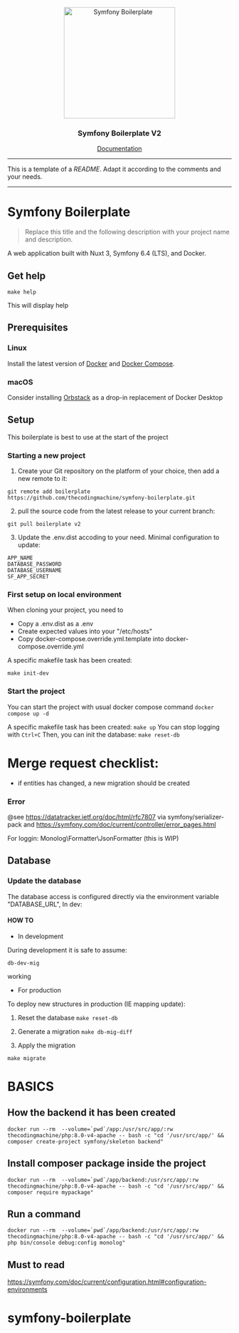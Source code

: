 <p align="center">
    <img src="https://media.githubusercontent.com/media/thecodingmachine/symfony-boilerplate/v2/docs/logo_boilerplate.svg" alt="Symfony Boilerplate" width="250" height="250" />
</p>
<h3 align="center">Symfony Boilerplate V2</h3>
<p align="center"><a href="https://thecodingmachine.github.io/symfony-boilerplate">Documentation</a></p>


---

This is a template of a *README*. Adapt it according to the comments and your needs.

---

# Symfony Boilerplate

> Replace this title and the following description with your project name and description.

A web application built with Nuxt 3, Symfony 6.4 (LTS), and Docker.

## Get help

```
make help
```
This will display help

## Prerequisites

### Linux

Install the latest version of [Docker](https://docs.docker.com/install/) and
[Docker Compose](https://docs.docker.com/compose/install/).

### macOS

Consider installing [Orbstack](https://orbstack.dev/) as a drop-in replacement of Docker Desktop

## Setup

This boilerplate is best to use at the start of the project

### Starting a new project

1. Create your Git repository on the platform of your choice, then add a new remote to it:

```
git remote add boilerplate https://github.com/thecodingmachine/symfony-boilerplate.git
```

2. pull the source code from the latest release to your current branch:

```
git pull boilerplate v2
```

3. Update the .env.dist accoding to your need. Minimal configuration to update:

```
APP_NAME
DATABASE_PASSWORD
DATABASE_USERNAME
SF_APP_SECRET
```

### First setup on local environment

When cloning your project, you need to 

- Copy a .env.dist as a .env
- Create expected values into your "/etc/hosts"
- Copy docker-compose.override.yml.template into docker-compose.override.yml

A specific makefile task has been created:

```
make init-dev
```

### Start the project

You can start the project with usual docker compose command `docker compose up -d`


A specific makefile task has been created: `make up`
You can stop logging with `Ctrl+C`
Then, you can init the database: `make reset-db`


# Merge request checklist:

- if entities has changed, a new migration should be created

### Error

@see https://datatracker.ietf.org/doc/html/rfc7807 via  symfony/serializer-pack and https://symfony.com/doc/current/controller/error_pages.html

For loggin:  Monolog\Formatter\JsonFormatter (this is WIP)
## Database

### Update the database
The database access is configured directly via the environment variable "DATABASE_URL", In dev:

#### HOW TO

- In development

During development it is safe to assume:

```
db-dev-mig
```

working

- For production

To deploy new structures in production (IE mapping update):
1. Reset the database `make reset-db`
2. Generate a migration `make db-mig-diff`

3. Apply the migration

```
make migrate
```

# BASICS

## How the backend it has been created
```
docker run --rm  --volume=`pwd`/app:/usr/src/app/:rw thecodingmachine/php:8.0-v4-apache -- bash -c "cd '/usr/src/app/' && composer create-project symfony/skeleton backend"
```

## Install composer package inside the project
```
docker run --rm  --volume=`pwd`/app/backend:/usr/src/app/:rw thecodingmachine/php:8.0-v4-apache -- bash -c "cd '/usr/src/app/' && composer require mypackage"
```

## Run a command
```
docker run --rm  --volume=`pwd`/app/backend:/usr/src/app/:rw thecodingmachine/php:8.0-v4-apache -- bash -c "cd '/usr/src/app/' && php bin/console debug:config monolog"
```

## Must to read

https://symfony.com/doc/current/configuration.html#configuration-environments
# symfony-boilerplate

